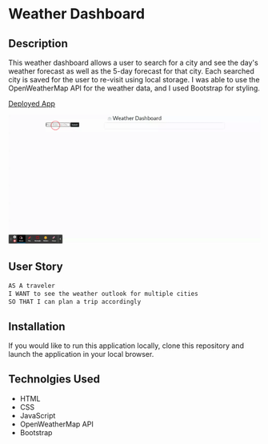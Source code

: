 # Weather Dashboard

## Description
This weather dashboard allows a user to search for a city and see the day's weather forecast as well as the 5-day forecast for that city. Each searched city is saved for the user to re-visit using local storage. I was able to use the OpenWeatherMap API for the weather data, and I used Bootstrap for styling. 

[Deployed App](https://mistwhit.github.io/weather-dashboard/)

![gif](./images/weather-dashboard.gif)

## User Story
```
AS A traveler
I WANT to see the weather outlook for multiple cities
SO THAT I can plan a trip accordingly
```

## Installation
If you would like to run this application locally, clone this repository and launch the application in your local browser.  

## Technolgies Used
- HTML
- CSS
- JavaScript
- OpenWeatherMap API
- Bootstrap